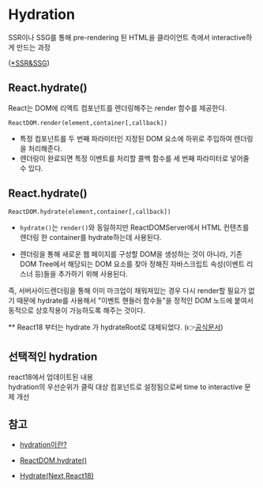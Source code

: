 # Hydration

SSR이나 SSG를 통해 pre-rendering 된 HTML을 클라이언트 측에서 interactive하게 만드는 과정

([\*SSR&SSG](SSR&SSG.md))

## React.hydrate()

React는 DOM에 리액트 컴포넌트를 렌더링해주는 render 함수를 제공한다.

```
ReactDOM.render(element,container[,callback])
```

- 특정 컴포넌트를 두 번째 파라미터인 지정된 DOM 요소에 하위로 주입하여 렌더링을 처리해준다.
- 렌더링이 완료되면 특정 이벤트를 처리할 콜백 함수를 세 번째 파라미터로 넣어줄 수 있다.

## React.hydrate()

```
ReactDOM.hydrate(element,container[,callback])
```

- `hydrate()`는 `render()`와 동일하지만 ReactDOMServer에서 HTML 컨텐츠를 렌더링 한 container를 hydrate하는데 사용된다.

- 렌더링을 통해 새로운 웹 페이지를 구성할 DOM을 생성하는 것이 아니라, 기존 DOM Tree에서 해당되는 DOM 요소를 찾아 정해진 자바스크립트 속성(이벤트 리스너 등)들을 추가하기 위해 사용된다.

즉, 서버사이드렌더링을 통해 이미 마크업이 채워져있는 경우 다시 render할 필요가 없기 때문에 hydrate를 사용해서 "이벤트 핸들러 함수들"을 정적인 DOM 노드에 붙여서 동적으로 상호작용이 가능하도록 해주는 것이다.

\*\* React18 부터는 hydrate 가 hydrateRoot로 대체되었다. (👉[공식문서](https://react.dev/reference/react-dom/hydrate))

## 선택적인 hydration

react18에서 업데이트된 내용 <br />
hydration의 우선순위가 클릭 대상 컴포넌트로 설정됨으로써 time to interactive 문제 개선

## 참고

- [hydration이란?](https://velog.io/@chltjdrhd777/React-hydration%EC%9D%B4%EB%9E%80-root%EB%9E%80)
- [ReactDOM.hydrate()](https://velog.io/@xortm854/ReactDOM.hydrate)

- [Hydrate(Next,React18)](https://velog.io/@leehyunho2001/Hydrate)
